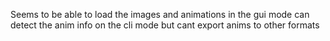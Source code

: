 Seems to be able to load the images and animations in the gui mode
can detect the anim info on the cli mode but cant export anims to other formats